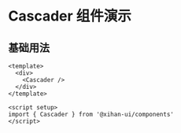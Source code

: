 # Cascader 组件演示

## 基础用法

```vue
<template>
  <div>
    <Cascader />
  </div>
</template>

<script setup>
import { Cascader } from '@xihan-ui/components'
</script>
```

